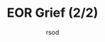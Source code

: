 ---
media: "videos/rounds/round_1/eor_grief_2.mp4"
media_type: video
title: EOR Grief (2/2)
author: rsod
desc: After this, we needed to mop up the blood stains on the map file before round 2.
---